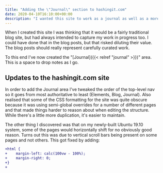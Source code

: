 ```yaml
---
title: "Adding the \"Journal\" section to hashingit.com"
date: 2020-04-10T16:10:00+00:00
description: "I wanted this site to work as a journal as well as a more traditional blog site."
---
```

When I created this site I was thinking that it would be a fairly traditional blog site, but had always intended
to capture my work in progress too.  I could have done that in the blog posts, but that risked diluting their value.
The blog posts should really represent carefully curated work.

To this end I've now created the "[Journal]({{< relref "journal" >}})" area.  This is a space to drop notes as I go.

## Updates to the hashingit.com site

In order to add the Journal area I've tweaked the order of the top-level nav so it goes from most authoritative to
least (Elements, Blog, Journal).  Also realised that some of the CSS formatting for the site was quite obscure
because it was using semi-global overrides for a number of different pages and that made things harder to reason
about when editing the structure.  While there's a little more duplication, it's easier to maintain.

The other thing I discovered was that on my newly-built Ubuntu 19.10 system, some of the pages would horizontally
shift for no obviously good reason.  Turns out this was due to vertical scroll bars being present on some pages and not
others.  This got fixed by adding:

```diff
+html {
+    margin-left: calc(100vw - 100%);
+    margin-right: 0;
+}
+
```
